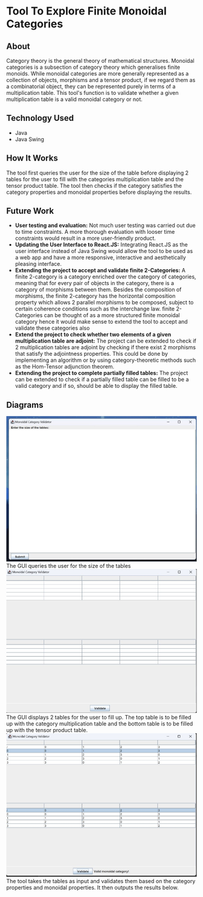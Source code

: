 # Tool To Explore Finite Monoidal Categories
## About
Category theory is the general theory of mathematical structures. Monoidal
categories is a subsection of category theory which generalises finite monoids. While
monoidal categories are more generally represented as a collection of objects, morphisms and a tensor product, if we regard them as a combinatorial object, they can be
represented purely in terms of a multiplication table. This tool's function is to validate whether a given multiplication table is a valid monoidal category or not. 

## Technology Used
  - Java
  - Java Swing

## How It Works
The tool first queries the user for the size
of the table before displaying 2 tables for the user to fill with the categories multiplication table and the tensor product table. The tool then checks if the category satisfies the category properties and monoidal properties before displaying the results.

## Future Work  
  - **User testing and evaluation:** Not much user testing was carried out due to time constraints.
A more thorough evaluation with looser time constraints would result in a more
user-friendly product.
  - **Updating the User Interface to React.JS:** Integrating React.JS as the user interface instead of Java Swing would allow the tool to be used as a web app and have a more responsive, interactive and aesthetically pleasing interface.
  - **Extending the project to accept and validate finite 2-Categories:** A finite 2-category is a category enriched over the category of categories, meaning that
for every pair of objects in the category, there is a category of morphisms between them. Besides the composition of morphisms, the finite 2-category has
the horizontal composition property which allows 2 parallel morphisms to be
composed, subject to certain coherence conditions such as the interchange law.
finite 2-Categories can be thought of as a more structured finite monoidal category hence it would make sense to extend the tool to accept and validate these categories also
  - **Extend the project to check whether two elements of a given multiplication
table are adjoint:** The project can be extended to check if 2 multiplication tables
are adjoint by checking if there exist 2 morphisms that satisfy the adjointness
properties. This could be done by implementing an algorithm or by using category-theoretic methods such as the Hom-Tensor adjunction theorem.
-  **Extending the project to complete partially filled tables:** The project can be extended to check if a partially filled table can be filled to be a valid category and if so, should be able to display the filled table.

## Diagrams
<img  src="./Screenshot 2023-12-13 215432.jpg"/>
The GUI queries the user for the size of the tables

<img src="./Screenshot 2023-12-13 215458.jpg"/>
The GUI displays 2 tables for the user to fill up. The top table is to be filled up with the category multiplication table and the bottom table is to be filled up with the tensor product table.

<img src="./Screenshot 2023-12-13 215525.jpg" />
The tool takes the tables as input and validates them based on the category properties and monoidal properties. It then outputs the results below.
